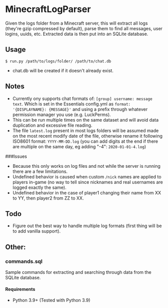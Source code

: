 # MinecraftLogParser
Given the logs folder from a Minecraft server, this will extract all logs (they're gzip compressed by default),
parse them to find all messages, user logins, uuids, etc. Extracted data is then put into an SQLite database.

## Usage
`$ run.py /path/to/logs/folder/ /path/to/chat.db`

* chat.db will be created if it doesn't already exist.

## Notes
* Currently ony supports chat formats of: `[group] username: message text`. Which is set in the Essentials config.yml as `format: '{DISPLAYNAME}: {MESSAGE}'` 
and using a prefix through whatever permission manager you use (e.g. LuckPerms).
* This can be run multiple times on the same dataset and will avoid data duplication and excessive file reading.
* The file `latest.log` present in most logs folders will be assumed made on the most recent modify date of the file,
otherwise rename it following ISO8601 format: `YYYY-MM-DD.log` (you can add digits at the end if there are multiple on the same day, eg adding "-4": `2020-01-01-4.log`)

###Issues
* Because this only works on log files and not while the server is running there are a few limitations.
* Undefined behavior is caused when custom `/nick` names are applied to players in-game (no way to tell since nicknames
and real usernames are logged exactly the same).
* Undefined behavior in the case of player1 changing their name from XX to YY, then player2 from ZZ to XX.

## Todo
* Figure out the best way to handle multiple log formats (first thing will be to add vanilla support).

## Other:

### commands.sql
Sample commands for extracting and searching through data from the SQLite database.

#### Requirements
* Python 3.9+ (Tested with Python 3.9)